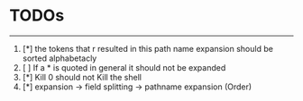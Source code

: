 # TODOs
--------------------------------------------------------------
1. [*] the tokens that r resulted in this path name expansion 
   should be sorted alphabetacly
2. [ ] If a * is quoted in general it should not be expanded
3. [*] Kill 0 should not Kill the shell
4. [*] expansion -> field splitting -> pathname expansion (Order)
